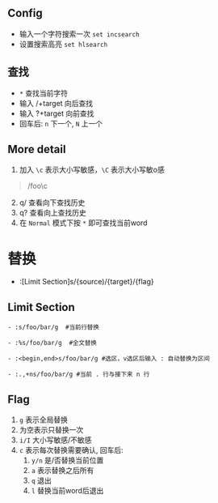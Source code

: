 ## Config
- 输入一个字符搜索一次 `set incsearch`
- 设置搜索高亮 `set hlsearch`

## 查找
- `*` 查找当前字符
- 输入 /+target 向后查找
- 输入 ?+target 向前查找
- 回车后: `n` 下一个, `N` 上一个

## More detail
1. 加入 `\c` 表示大小写敏感，`\C` 表示大小写敏o感
> /foo\\c

2. q/ 查看向下查找历史
3. q? 查看向上查找历史
4. 在 `Normal` 模式下按 `*` 即可查找当前word

# 替换
- :[Limit Section]s/{source)/{target}/{flag}

## Limit Section
```shell
- :s/foo/bar/g  #当前行替换

- :%s/foo/bar/g  #全文替换

- :<begin,end>s/foo/bar/g #选区，v选区后输入 : 自动替换为区间

- :.,+ns/foo/bar/g #当前 . 行与接下来 n 行
```

## Flag
1. `g` 表示全局替换
2. 为空表示只替换一次
3. `i/I` 大小写敏感/不敏感
4. `c` 表示每次替换需要确认, 回车后:
	1.  `y/n`  是/否替换当前位置
	2.  `a`  表示替换之后所有
	3.  `q` 退出
	4.  `l` 替换当前word后退出

